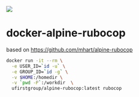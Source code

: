 [![](https://images.microbadger.com/badges/image/ufirstgroup/alpine-rubocop.svg)](https://microbadger.com/images/ufirstgroup/alpine-rubocop "Get your own image badge on microbadger.com")

# docker-alpine-rubocop

based on https://github.com/mhart/alpine-rubocop

```bash
docker run -it --rm \
  -e USER_ID=`id -u` \
  -e GROUP_ID=`id -g` \
  -v $HOME:/homedir \
  -v `pwd -P`:/workdir  \
  ufirstgroup/alpine-rubocop:latest rubocop
```
